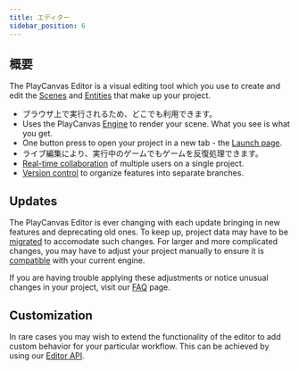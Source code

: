 ```yaml
---
title: エディター
sidebar_position: 6
---
```


## 概要

The PlayCanvas Editor is a visual editing tool which you use to create and edit the [Scenes](../glossary#scene) and [Entities](../glossary#entity) that make up your project.

* ブラウザ上で実行されるため、どこでも利用できます。
* Uses the PlayCanvas [Engine](../engine) to render your scene. What you see is what you get.
* One button press to open your project in a new tab - the [Launch page](launch-page).
* ライブ編集により、実行中のゲームでもゲームを反復処理できます。
* [Real-time collaboration](realtime-collaboration) of multiple users on a single project.
* [Version control](version-control) to organize features into separate branches.

## Updates

The PlayCanvas Editor is ever changing with each update bringing in new features and deprecating old ones. To keep up, project data may have to be [migrated](migrations) to accomodate such changes. For larger and more complicated changes, you may have to adjust your project manually to ensure it is [compatible](engine-compatibility) with your current engine.

If you are having trouble applying these adjustments or notice unusual changes in your project, visit our [FAQ](faq) page.

## Customization

In rare cases you may wish to extend the functionality of the editor to add custom behavior for your particular workflow. This can be achieved by using our [Editor API](editor-api).
